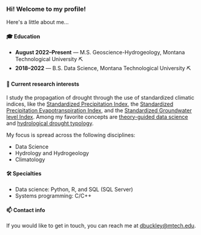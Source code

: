 ### Hi! Welcome to my profile!

Here's a little about me...

#### 🎓 Education
- **August 2022&ndash;Present** &mdash; M.S. Geoscience-Hydrogeology, Montana Technological University ⛏️
- **2018&ndash;2022** &mdash; B.S. Data Science, Montana Technological University ⛏️

#### 🔬 Current research interests
I study the propagation of drought through the use of standardized climatic indices, like the [Standardized Precipitation Index](https://climate.colostate.edu/pdfs/relationshipofdroughtfrequency.pdf), the [Standardized Precipitation Evapotranspiration Index](https://journals.ametsoc.org/view/journals/clim/23/7/2009jcli2909.1.xml), and the [Standardized Groundwater level Index](https://doi.org/10.5194/hess-17-4769-2013). Among my favorite concepts are [theory-guided data science](https://doi.org/10.1109/TKDE.2017.2720168) and [hydrological drought typology](https://doi.org/10.5194/hess-16-1915-2012).

My focus is spread across the following disciplines:
- Data Science
- Hydrology and Hydrogeology
- Climatology

#### 🛠️ Specialties

- Data science: Python, R, and SQL (SQL Server)
- Systems programming: C/C++

#### 📫 Contact info

If you would like to get in touch, you can reach me at <dbuckley@mtech.edu>.

<!--
**dannbuckley/dannbuckley** is a ✨ _special_ ✨ repository because its `README.md` (this file) appears on your GitHub profile.

Here are some ideas to get you started:

- 🔭 I’m currently working on ...
- 🌱 I’m currently learning ...
- 👯 I’m looking to collaborate on ...
- 🤔 I’m looking for help with ...
- 💬 Ask me about ...
- 📫 How to reach me: ...
- 😄 Pronouns: ...
- ⚡ Fun fact: ...
-->
